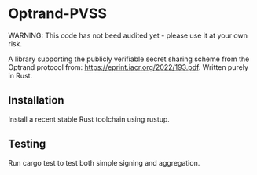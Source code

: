 # Optrand-PVSS

WARNING: This code has not beed audited yet - please use it at your own risk.

A library supporting the publicly verifiable secret sharing scheme from the Optrand protocol from: https://eprint.iacr.org/2022/193.pdf. Written purely in Rust.

## Installation
Install a recent stable Rust toolchain using rustup.

## Testing
Run cargo test to test both simple signing and aggregation.
